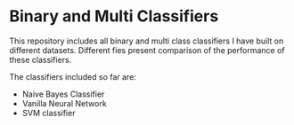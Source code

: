 # Binary and Multi Classifiers
This repository includes all binary and multi class classifiers I have built on different datasets. Different fies present comparison of the performance of these classifiers.

The classifiers included so far are:
- Naive Bayes Classifier
- Vanilla Neural Network
- SVM classifier
  

